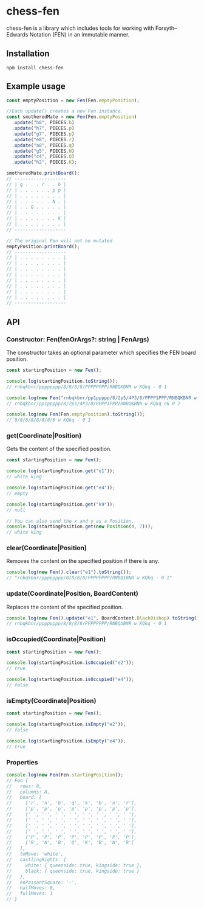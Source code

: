 # chess-fen
chess-fen is a library which includes tools for working with Forsyth–Edwards Notation (FEN) in an immutable manner.

## Installation
``npm install chess-fen``

## Example usage
````javascript
const emptyPosition = new Fen(Fen.emptyPosition);

//Each update() creates a new Fen instance.
const smotheredMate = new Fen(Fen.emptyPosition)
  .update("h8", PIECES.b)
  .update("h7", PIECES.p)
  .update("g7", PIECES.p)
  .update("e8", PIECES.r)
  .update("a8", PIECES.q)
  .update("g5", PIECES.N)
  .update("c4", PIECES.Q)
  .update("h2", PIECES.K);

smotheredMate.printBoard();
// -------------------
// | q . . . r . . b |
// | . . . . . . p p |
// | . . . . . . . . |
// | . . . . . . N . |
// | . . Q . . . . . |
// | . . . . . . . . |
// | . . . . . . . K |
// | . . . . . . . . |
// -------------------

// The original Fen will not be mutated
emptyPosition.printBoard();
// -------------------
// | . . . . . . . . |
// | . . . . . . . . |
// | . . . . . . . . |
// | . . . . . . . . |
// | . . . . . . . . |
// | . . . . . . . . |
// | . . . . . . . . |
// | . . . . . . . . |
// -------------------
````

## API
### Constructor: Fen(fenOrArgs?: string | FenArgs)
The constructor takes an optional parameter which specifies the FEN board position.
````javascript
const startingPosition = new Fen();

console.log(startingPosition.toString());
// rnbqkbnr/pppppppp/8/8/8/8/PPPPPPPP/RNBQKBNR w KQkq - 0 1

console.log(new Fen("rnbqkbnr/pp1ppppp/8/2p5/4P3/8/PPPP1PPP/RNBQKBNR w KQkq c6 0 2").toString());
// rnbqkbnr/pp1ppppp/8/2p5/4P3/8/PPPP1PPP/RNBQKBNR w KQkq c6 0 2

console.log(new Fen(Fen.emptyPosition).toString());
// 8/8/8/8/8/8/8/8 w KQkq - 0 1
````

### get(Coordinate|Position)
Gets the content of the specified position.
````javascript
const startingPosition = new Fen();

console.log(startingPosition.get("e1"));
// white king

console.log(startingPosition.get("e4"));
// empty

console.log(startingPosition.get("k9"));
// null

// You can also send the x and y as a Position.
console.log(startingPosition.get(new Position(4, 7)));
// white king
````

### clear(Coordinate|Position)
Removes the content on the specified position if there is any.
````javascript
console.log(new Fen().clear("e1").toString());
// "rnbqkbnr/pppppppp/8/8/8/8/PPPPPPPP/RNBQ1BNR w KQkq - 0 1"
````

### update(Coordinate|Position, BoardContent)
Replaces the content of the specified position.
````javascript
console.log(new Fen().update("e1", BoardContent.BlackBishop).toString());
// rnbqkbnr/pppppppp/8/8/8/8/PPPPPPPP/RNBQbBNR w KQkq - 0 1
````

### isOccupied(Coordinate|Position)
````javascript
const startingPosition = new Fen();

console.log(startingPosition.isOccupied("e2"));
// true

console.log(startingPosition.isOccupied("e4"));
// false
````

### isEmpty(Coordinate|Position)
````javascript
const startingPosition = new Fen();

console.log(startingPosition.isEmpty("e2"));
// false

console.log(startingPosition.isEmpty("e4"));
// true
````

### Properties
````javascript
console.log(new Fen(Fen.startingPosition));
// Fen {
//   rows: 8,
//   columns: 8,
//   board: [
//     ['r', 'n', 'b', 'q', 'k', 'b', 'n', 'r'],
//     ['p', 'p', 'p', 'p', 'p', 'p', 'p', 'p'],
//     [' ', ' ', ' ', ' ', ' ', ' ', ' ', ' '],
//     [' ', ' ', ' ', ' ', ' ', ' ', ' ', ' '],
//     [' ', ' ', ' ', ' ', ' ', ' ', ' ', ' '],
//     [' ', ' ', ' ', ' ', ' ', ' ', ' ', ' '],
//     ['P', 'P', 'P', 'P', 'P', 'P', 'P', 'P'],
//     ['R', 'N', 'B', 'Q', 'K', 'B', 'N', 'R']
//   ],
//   toMove: 'white',
//   castlingRights: {
//     white: { queenside: true, kingside: true },
//     black: { queenside: true, kingside: true }
//   },
//   enPassantSquare: '-',
//   halfMoves: 0,
//   fullMoves: 1
// }
````

